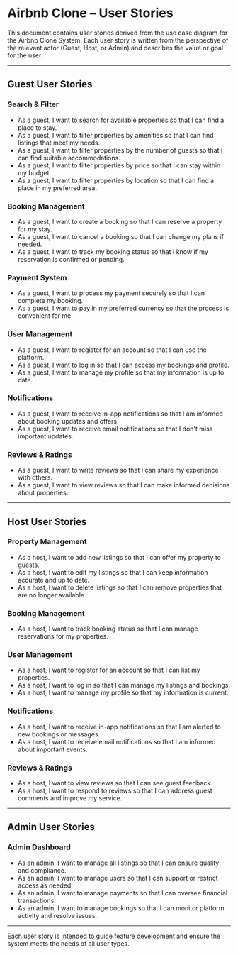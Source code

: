 # Airbnb Clone – User Stories

This document contains user stories derived from the use case diagram for the Airbnb Clone System. Each user story is written from the perspective of the relevant actor (Guest, Host, or Admin) and describes the value or goal for the user.

---

## Guest User Stories

### Search & Filter
- As a guest, I want to search for available properties so that I can find a place to stay.
- As a guest, I want to filter properties by amenities so that I can find listings that meet my needs.
- As a guest, I want to filter properties by the number of guests so that I can find suitable accommodations.
- As a guest, I want to filter properties by price so that I can stay within my budget.
- As a guest, I want to filter properties by location so that I can find a place in my preferred area.

### Booking Management
- As a guest, I want to create a booking so that I can reserve a property for my stay.
- As a guest, I want to cancel a booking so that I can change my plans if needed.
- As a guest, I want to track my booking status so that I know if my reservation is confirmed or pending.

### Payment System
- As a guest, I want to process my payment securely so that I can complete my booking.
- As a guest, I want to pay in my preferred currency so that the process is convenient for me.

### User Management
- As a guest, I want to register for an account so that I can use the platform.
- As a guest, I want to log in so that I can access my bookings and profile.
- As a guest, I want to manage my profile so that my information is up to date.

### Notifications
- As a guest, I want to receive in-app notifications so that I am informed about booking updates and offers.
- As a guest, I want to receive email notifications so that I don't miss important updates.

### Reviews & Ratings
- As a guest, I want to write reviews so that I can share my experience with others.
- As a guest, I want to view reviews so that I can make informed decisions about properties.

---

## Host User Stories

### Property Management
- As a host, I want to add new listings so that I can offer my property to guests.
- As a host, I want to edit my listings so that I can keep information accurate and up to date.
- As a host, I want to delete listings so that I can remove properties that are no longer available.

### Booking Management
- As a host, I want to track booking status so that I can manage reservations for my properties.

### User Management
- As a host, I want to register for an account so that I can list my properties.
- As a host, I want to log in so that I can manage my listings and bookings.
- As a host, I want to manage my profile so that my information is current.

### Notifications
- As a host, I want to receive in-app notifications so that I am alerted to new bookings or messages.
- As a host, I want to receive email notifications so that I am informed about important events.

### Reviews & Ratings
- As a host, I want to view reviews so that I can see guest feedback.
- As a host, I want to respond to reviews so that I can address guest comments and improve my service.

---

## Admin User Stories

### Admin Dashboard
- As an admin, I want to manage all listings so that I can ensure quality and compliance.
- As an admin, I want to manage users so that I can support or restrict access as needed.
- As an admin, I want to manage payments so that I can oversee financial transactions.
- As an admin, I want to manage bookings so that I can monitor platform activity and resolve issues.

---

Each user story is intended to guide feature development and ensure the system meets the needs of all user types.
